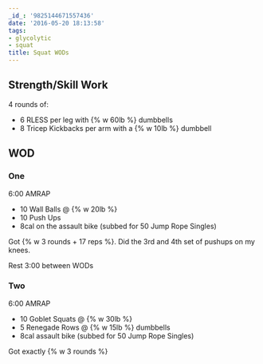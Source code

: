 ```yaml
---
_id_: '9825144671557436'
date: '2016-05-20 18:13:58'
tags:
- glycolytic
- squat
title: Squat WODs
---
```


## Strength/Skill Work

4 rounds of:

- 6 RLESS per leg with {% w 60lb %} dumbbells
- 8 Tricep Kickbacks per arm with a {% w 10lb %} dumbbell



## WOD


### One

6:00 AMRAP

- 10 Wall Balls @ {% w 20lb %}
- 10 Push Ups
- 8cal on the assault bike (subbed for 50 Jump Rope Singles)

Got {% w 3 rounds + 17 reps %}. Did the 3rd and 4th set of pushups on my knees.

Rest 3:00 between WODs


### Two

6:00 AMRAP

- 10 Goblet Squats @ {% w 30lb %}
- 5 Renegade Rows @ {% w 15lb %} dumbbells
- 8cal assault bike (subbed for 50 Jump Rope Singles)

Got exactly {% w 3 rounds %}
